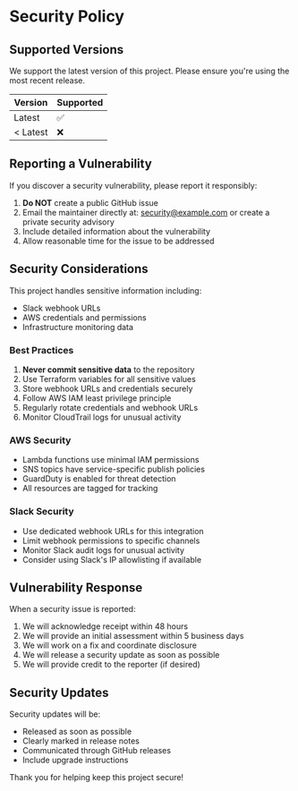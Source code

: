 # Security Policy

## Supported Versions

We support the latest version of this project. Please ensure you're using the most recent release.

| Version | Supported          |
| ------- | ------------------ |
| Latest  | :white_check_mark: |
| < Latest| :x:                |

## Reporting a Vulnerability

If you discover a security vulnerability, please report it responsibly:

1. **Do NOT** create a public GitHub issue
2. Email the maintainer directly at: security@example.com or create a private security advisory
3. Include detailed information about the vulnerability
4. Allow reasonable time for the issue to be addressed

## Security Considerations

This project handles sensitive information including:
- Slack webhook URLs
- AWS credentials and permissions
- Infrastructure monitoring data

### Best Practices

1. **Never commit sensitive data** to the repository
2. Use Terraform variables for all sensitive values
3. Store webhook URLs and credentials securely
4. Follow AWS IAM least privilege principle
5. Regularly rotate credentials and webhook URLs
6. Monitor CloudTrail logs for unusual activity

### AWS Security

- Lambda functions use minimal IAM permissions
- SNS topics have service-specific publish policies
- GuardDuty is enabled for threat detection
- All resources are tagged for tracking

### Slack Security

- Use dedicated webhook URLs for this integration
- Limit webhook permissions to specific channels
- Monitor Slack audit logs for unusual activity
- Consider using Slack's IP allowlisting if available

## Vulnerability Response

When a security issue is reported:

1. We will acknowledge receipt within 48 hours
2. We will provide an initial assessment within 5 business days
3. We will work on a fix and coordinate disclosure
4. We will release a security update as soon as possible
5. We will provide credit to the reporter (if desired)

## Security Updates

Security updates will be:
- Released as soon as possible
- Clearly marked in release notes
- Communicated through GitHub releases
- Include upgrade instructions

Thank you for helping keep this project secure!
